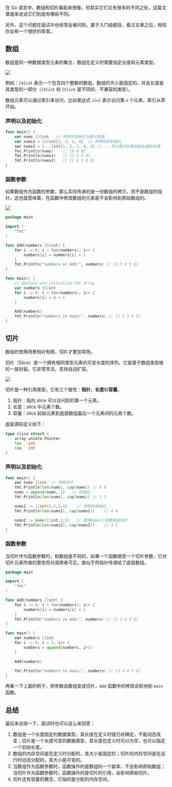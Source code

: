 在 Go 语言中，数组和切片看起来很像，但其实它们又有很多的不同之处，这篇文章就来说说它们到底有哪些不同。

另外，这个问题在面试中也经常会被问到，属于入门级题目，看过文章之后，相信你会有一个很好的答案。

## 数组

数组是同一种数据类型元素的集合，数组在定义时需要指定长度和元素类型。

![](https://cdn.jsdelivr.net/gh/yongxinz/picb@main/data/array.png)

例如：`[4]int` 表示一个包含四个整数的数组，数组的大小是固定的。并且长度是其类型的一部分（`[4]int` 和 `[5]int` 是不同的、不兼容的类型）。

数组元素可以通过索引来访问，比如表达式 `s[n]` 表示访问第 `n` 个元素，索引从零开始。

### 声明以及初始化

``` go
func main() {
    var nums [3]int   // 声明并初始化为默认零值
    var nums1 = [4]int{1, 2, 3, 4}  // 声明同时初始化
    var nums2 = [...]int{1, 2, 3, 4, 5} // ...可以表示后面初始化值的长度
    fmt.Println(nums)    // [0 0 0]
    fmt.Println(nums1)   // [1 2 3 4]
    fmt.Println(nums2)   // [1 2 3 4 5]
}
```

### 函数参数

如果数组作为函数的参数，那么实际传递的是一份数组的拷贝，而不是数组的指针。这也就意味着，在函数中修改数组的元素是不会影响到原始数组的。

![](https://cdn.jsdelivr.net/gh/yongxinz/picb@main/data/arrayparams.png)

``` go
package main

import (
    "fmt"
)

func Add(numbers [5]int) {
    for i := 0; i < len(numbers); i++ {
        numbers[i] = numbers[i] + 1
    }
    fmt.Println("numbers in Add:", numbers) // [2 3 4 5 6]
}

func main() {
    // declare and initialize the array
    var numbers [5]int
    for i := 0; i < len(numbers); i++ {
        numbers[i] = i + 1
    }

    Add(numbers)
    fmt.Println("numbers in main:", numbers) // [1 2 3 4 5]
}
```

## 切片

数组的使用场景相对有限，切片才更加常用。

切片（Slice）是一个拥有相同类型元素的可变长度的序列。它是基于数组类型做的一层封装。它非常灵活，支持自动扩容。

![](https://cdn.jsdelivr.net/gh/yongxinz/picb@main/data/slice.png)

切片是一种引用类型，它有三个属性：**指针**，**长度**和**容量**。

1. 指针：指向 slice 可以访问到的第一个元素。
2. 长度：slice 中元素个数。
3. 容量：slice 起始元素到底层数组最后一个元素间的元素个数。

底层源码定义如下：

``` go
type slice struct {
    array unsafe.Pointer
    len   int
    cap   int
}
```

### 声明以及初始化

``` go
func main() {
    var nums []int  // 声明切片
    fmt.Println(len(nums), cap(nums)) // 0 0
    nums = append(nums, 1)   // 初始化
    fmt.Println(len(nums), cap(nums)) // 1 1

    nums1 := []int{1,2,3,4}    // 声明并初始化
    fmt.Println(len(nums1), cap(nums1))    // 4 4

    nums2 := make([]int,3,5)   // 使用make()函数构造切片
    fmt.Println(len(nums2), cap(nums2))    // 3 5
}
```

### 函数参数

当切片作为函数参数时，和数组是不同的，如果一个函数接受一个切片参数，它对切片元素所做的更改将对调用者可见，类似于将指针传递给了底层数组。

``` go
package main

import (
    "fmt"
)

func Add(numbers []int) {
    for i := 0; i < len(numbers); i++ {
        numbers[i] = numbers[i] + 1
    }
    fmt.Println("numbers in Add:", numbers) // [2 3 4 5 6]
}

func main() {
    var numbers []int
    for i := 0; i < 5; i++ {
        numbers = append(numbers, i+1)
    }

    Add(numbers)

    fmt.Println("numbers in main:", numbers) // [2 3 4 5 6]
}
```

再看一下上面的例子，把参数由数组变成切片，`Add` 函数中的修改会影响到 `main` 函数。

## 总结

最后来总结一下，面试时也可以这么来回答：

1. 数组是一个长度固定的数据类型，其长度在定义时就已经确定，不能动态改变；切片是一个长度可变的数据类型，其长度在定义时可以为空，也可以指定一个初始长度。
2. 数组的内存空间是在定义时分配的，其大小是固定的；切片的内存空间是在运行时动态分配的，其大小是可变的。
3. 当数组作为函数参数时，函数操作的是数组的一个副本，不会影响原始数组；当切片作为函数参数时，函数操作的是切片的引用，会影响原始切片。
4. 切片还有容量的概念，它指的是分配的内存空间。
